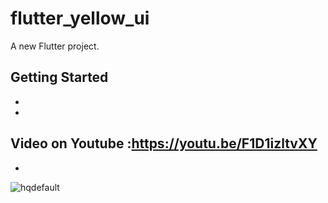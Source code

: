 # flutter_yellow_ui

A new Flutter project.

## Getting Started

-
-
Video on Youtube :https://youtu.be/F1D1izltvXY
-
-
![hqdefault](https://user-images.githubusercontent.com/78899995/160641699-4c0a935f-cdbd-477c-b884-beaee21b9628.jpg)

